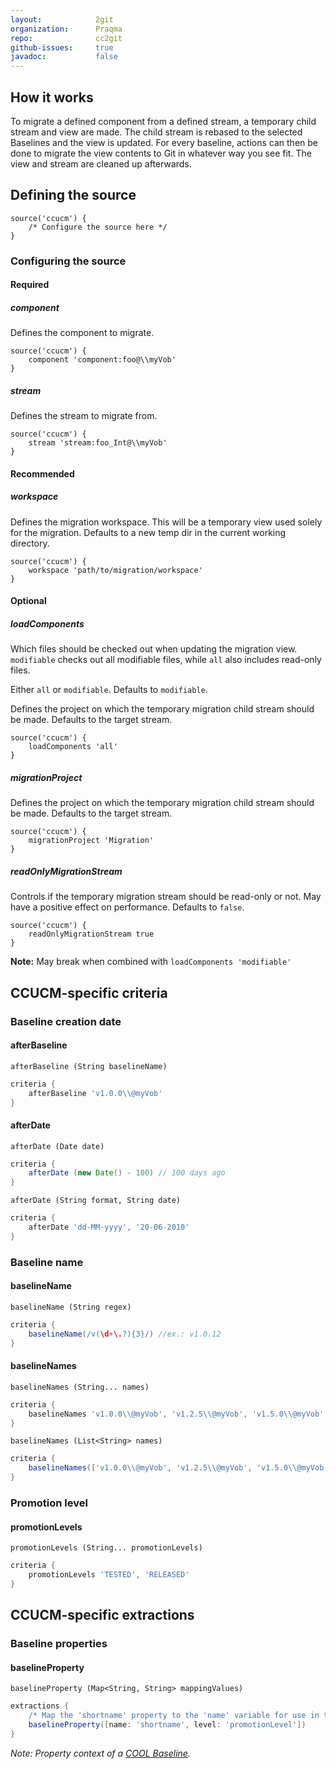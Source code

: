 ```yaml
---
layout:            2git
organization:      Praqma
repo:              cc2git
github-issues:     true
javadoc:           false
---
```


## How it works

To migrate a defined component from a defined stream, a temporary child stream and view are made.
The child stream is rebased to the selected Baselines and the view is updated.
For every baseline, actions can then be done to migrate the view contents to Git in whatever way you see fit.
The view and stream are cleaned up afterwards.

## Defining the source

```
source('ccucm') {
    /* Configure the source here */
}
```

### Configuring the source

#### Required

##### component

Defines the component to migrate.

```
source('ccucm') {
    component 'component:foo@\\myVob'
}
```

##### stream

Defines the stream to migrate from.

```
source('ccucm') {
    stream 'stream:foo_Int@\\myVob'
}
```

#### Recommended

##### workspace

Defines the migration workspace. This will be a temporary view used solely for the migration.
Defaults to a new temp dir in the current working directory.

```
source('ccucm') {
    workspace 'path/to/migration/workspace'
}
```

#### Optional
                     
##### loadComponents

Which files should be checked out when updating the migration view.
`modifiable` checks out all modifiable files, while `all` also includes read-only files. 

Either `all` or `modifiable`. Defaults to `modifiable`.

Defines the project on which the temporary migration child stream should be made.
Defaults to the target stream.

```
source('ccucm') {
    loadComponents 'all'
}
```

##### migrationProject

Defines the project on which the temporary migration child stream should be made.
Defaults to the target stream.

```
source('ccucm') {
    migrationProject 'Migration'
}
```

##### readOnlyMigrationStream

Controls if the temporary migration stream should be read-only or not.
May have a positive effect on performance.
Defaults to `false`.

```
source('ccucm') {
    readOnlyMigrationStream true
}
```

**Note:** May break when combined with `loadComponents 'modifiable'`

## CCUCM-specific criteria

### Baseline creation date

#### afterBaseline

`afterBaseline (String baselineName)`

```groovy
criteria {
    afterBaseline 'v1.0.0\\@myVob'
}
```

#### afterDate

`afterDate (Date date)`

```groovy
criteria {
    afterDate (new Date() - 100) // 100 days ago
}
```

`afterDate (String format, String date)`

```groovy
criteria {
    afterDate 'dd-MM-yyyy', '20-06-2010'
}
```

### Baseline name

#### baselineName

`baselineName (String regex)`

```groovy
criteria {
    baselineName(/v(\d+\.?){3}/) //ex.: v1.0.12
}
```

#### baselineNames

`baselineNames (String... names)`

```groovy
criteria {
    baselineNames 'v1.0.0\\@myVob', 'v1.2.5\\@myVob', 'v1.5.0\\@myVob'
}
```

`baselineNames (List<String> names)`

```groovy
criteria {
    baselineNames(['v1.0.0\\@myVob', 'v1.2.5\\@myVob', 'v1.5.0\\@myVob'])
}
```

### Promotion level

#### promotionLevels

`promotionLevels (String... promotionLevels)`

```groovy
criteria {
    promotionLevels 'TESTED', 'RELEASED'
}
```

## CCUCM-specific extractions

### Baseline properties

#### baselineProperty

`baselineProperty (Map<String, String> mappingValues)`

```groovy
extractions {
    /* Map the 'shortname' property to the 'name' variable for use in the actions. */
    baselineProperty([name: 'shortname', level: 'promotionLevel'])
}
```

*Note: Property context of a [COOL Baseline](https://github.com/Praqma/cool/blob/master/src/main/java/net/praqma/clearcase/ucm/entities/Baseline.java).*
